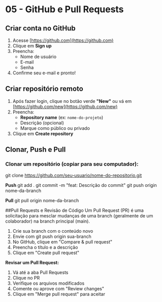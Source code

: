 # 05 - GitHub e Pull Requests

## Criar conta no GitHub

1. Acesse [https://github.com](https://github.com)
2. Clique em **Sign up**
3. Preencha:
   - Nome de usuário
   - E-mail
   - Senha
4. Confirme seu e-mail e pronto!

## Criar repositório remoto

1. Após fazer login, clique no botão verde **"New"** ou vá em [https://github.com/new](https://github.com/new)
2. Preencha:
   - **Repository name** (ex: `nome-do-projeto`)
   - Descrição (opcional)
   - Marque como público ou privado
3. Clique em **Create repository**

## Clonar, Push e Pull

### Clonar um repositório (copiar para seu computador):

git clone https://github.com/seu-usuario/nome-do-repositorio.git

**Push**
git add .
git commit -m "feat: Descrição do commit"
git push origin nome-da-branch

**Pull**
git pull origin nome-da-branch

##Pull Requests e Revisão de Código
Um Pull Request (PR) é uma solicitação para mesclar mudanças de uma branch (geralmente de um colaborador) na branch principal (main).

1. Crie sua branch com o conteúdo novo
2. Envie com git push origin sua-branch
3. No GitHub, clique em "Compare & pull request"
4. Preencha o título e a descrição
5. Clique em "Create pull request"

**Revisar um Pull Request:**
1. Vá até a aba Pull Requests
2. Clique no PR
3. Verifique os arquivos modificados
4. Comente ou aprove com "Review changes"
5. Clique em "Merge pull request" para aceitar



